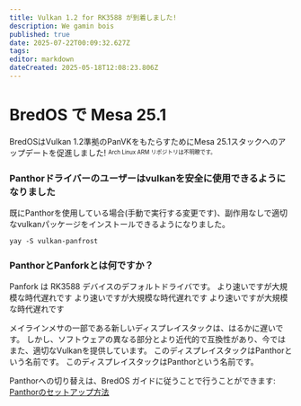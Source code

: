 ```yaml
---
title: Vulkan 1.2 for RK3588 が到着しました!
description: We gamin bois
published: true
date: 2025-07-22T00:09:32.627Z
tags:
editor: markdown
dateCreated: 2025-05-18T12:08:23.806Z
---
```


# BredOS で Mesa 25.1

BredOSはVulkan 1.2準拠のPanVKをもたらすためにMesa 25.1スタックへのアップデートを促進しました! <sup><sub>Arch Linux ARM リポジトリは不明瞭です。</sub></sup></sup></sup>

### Panthorドライバーのユーザーはvulkanを安全に使用できるようになりました

既にPanthorを使用している場合(手動で実行する変更です)、副作用なしで適切なvulkanパッケージをインストールできるようになりました。

```
yay -S vulkan-panfrost
```

### PanthorとPanforkとは何ですか？

Panfork は RK3588 デバイスのデフォルトドライバです。
より速いですが大規模な時代遅れです
より速いですが大規模な時代遅れです
より速いですが大規模な時代遅れです

メイラインメサの一部である新しいディスプレイスタックは、はるかに遅いです。 しかし、ソフトウェアの異なる部分とより近代的で互換性があり、今ではまた、適切なVulkanを提供しています。
このディスプレイスタックはPanthorという名前です。
このディスプレイスタックはPanthorという名前です。

Panthorへの切り替えは、BredOS ガイドに従うことで行うことができます:
[Panthorのセットアップ方法](/en/how-to/how-to-setup-panthor)